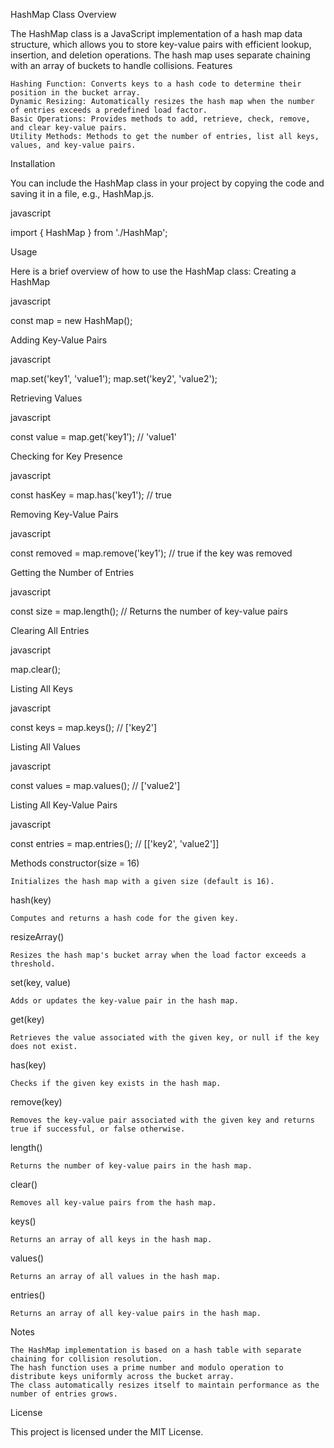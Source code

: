 HashMap Class
Overview

The HashMap class is a JavaScript implementation of a hash map data structure, which allows you to store key-value pairs with efficient lookup, insertion, and deletion operations. The hash map uses separate chaining with an array of buckets to handle collisions.
Features

    Hashing Function: Converts keys to a hash code to determine their position in the bucket array.
    Dynamic Resizing: Automatically resizes the hash map when the number of entries exceeds a predefined load factor.
    Basic Operations: Provides methods to add, retrieve, check, remove, and clear key-value pairs.
    Utility Methods: Methods to get the number of entries, list all keys, values, and key-value pairs.

Installation

You can include the HashMap class in your project by copying the code and saving it in a file, e.g., HashMap.js.

javascript

import { HashMap } from './HashMap';

Usage

Here is a brief overview of how to use the HashMap class:
Creating a HashMap

javascript

const map = new HashMap();

Adding Key-Value Pairs

javascript

map.set('key1', 'value1');
map.set('key2', 'value2');

Retrieving Values

javascript

const value = map.get('key1'); // 'value1'

Checking for Key Presence

javascript

const hasKey = map.has('key1'); // true

Removing Key-Value Pairs

javascript

const removed = map.remove('key1'); // true if the key was removed

Getting the Number of Entries

javascript

const size = map.length(); // Returns the number of key-value pairs

Clearing All Entries

javascript

map.clear();

Listing All Keys

javascript

const keys = map.keys(); // ['key2']

Listing All Values

javascript

const values = map.values(); // ['value2']

Listing All Key-Value Pairs

javascript

const entries = map.entries(); // [['key2', 'value2']]

Methods
constructor(size = 16)

    Initializes the hash map with a given size (default is 16).

hash(key)

    Computes and returns a hash code for the given key.

resizeArray()

    Resizes the hash map's bucket array when the load factor exceeds a threshold.

set(key, value)

    Adds or updates the key-value pair in the hash map.

get(key)

    Retrieves the value associated with the given key, or null if the key does not exist.

has(key)

    Checks if the given key exists in the hash map.

remove(key)

    Removes the key-value pair associated with the given key and returns true if successful, or false otherwise.

length()

    Returns the number of key-value pairs in the hash map.

clear()

    Removes all key-value pairs from the hash map.

keys()

    Returns an array of all keys in the hash map.

values()

    Returns an array of all values in the hash map.

entries()

    Returns an array of all key-value pairs in the hash map.

Notes

    The HashMap implementation is based on a hash table with separate chaining for collision resolution.
    The hash function uses a prime number and modulo operation to distribute keys uniformly across the bucket array.
    The class automatically resizes itself to maintain performance as the number of entries grows.

License

This project is licensed under the MIT License.